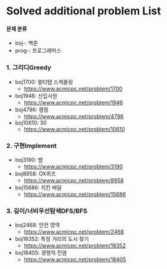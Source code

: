 # Solved additional problem List

#### 문제 분류
* boj-: 백준
* prog-: 프로그래머스

### 1. 그리디Greedy
* boj1700: 멀티탭 스케줄링
    * https://www.acmicpc.net/problem/1700
* boj1946: 신입사원
    * https://www.acmicpc.net/problem/1946
* boj4796: 캠핑
    * https://www.acmicpc.net/problem/4796
* boj10610: 30
    * https://www.acmicpc.net/problem/10610



### 2. 구현Implement
* boj3190: 뱀
    * https://www.acmicpc.net/problem/3190
* boj8958: OX퀴즈
    * https://www.acmicpc.net/problem/8958
* boj15686: 치킨 배달
    * https://www.acmicpc.net/problem/15686



### 3. 깊이/너비우선탐색DFS/BFS
* boj2468: 안전 영역
   * https://www.acmicpc.net/problem/2468
* boj18352: 특정 거리의 도시 찾기
   * https://www.acmicpc.net/problem/18352
* boj18405: 경쟁적 전염
   * https://www.acmicpc.net/problem/18405

